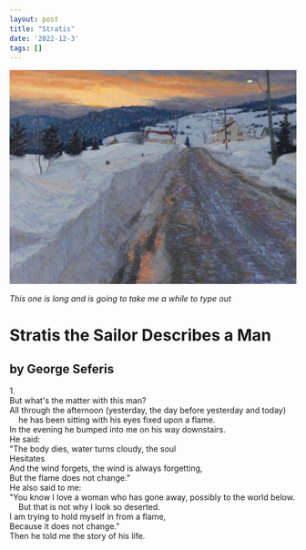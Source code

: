 ```yaml
---
layout: post
title: "Stratis"
date: '2022-12-3'
tags: []
---
```


![deer](/assets/canada.jpg)

<em>This one is long and is going to take me a while to type out</em>

<h1>Stratis the Sailor Describes a Man</h1>
<h2>by George Seferis</h2>

1.<br>
But what's the matter with this man?<br>
All through the afternoon (yesterday, the day before yesterday and today) <br>
&nbsp;&nbsp;&nbsp;&nbsp;he has been sitting with his eyes fixed upon a flame. <br>
In the evening he bumped into me on his way downstairs.<br>
He said: <br>
"The body dies, water turns cloudy, the soul<br>
Hesitates<br>
And the wind forgets, the wind is always forgetting,<br>
But the flame does not change."<br>
He also said to me:<br>
"You know I love a woman who has gone away, possibly to the world below.<br> 
&nbsp;&nbsp;&nbsp;&nbsp;But that is not why I look so deserted.<br>
I am trying to hold myself in from a flame,<br>
Because it does not change."<br>
Then he told me the story of his life.